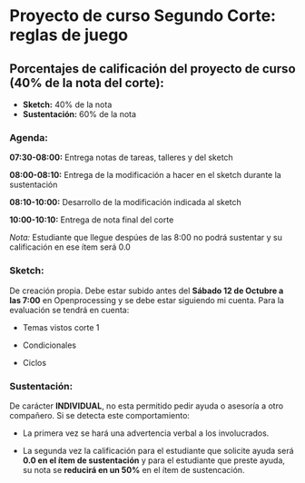 # Proyecto de curso Segundo Corte: reglas de juego

## Porcentajes de calificación del proyecto de curso (40% de la nota del corte):

* **Sketch:** 40% de la nota
* **Sustentación:** 60% de la nota

### Agenda:

**07:30-08:00:** Entrega notas de tareas, talleres y del sketch

**08:00-08:10:** Entrega de la modificación a hacer en el sketch durante la sustentación

**08:10-10:00:** Desarrollo de la modificación indicada al sketch

**10:00-10:10:** Entrega de nota final del corte

*Nota:* Estudiante que llegue despúes de las 8:00 no podrá sustentar y su calificación en ese ítem será 0.0

### Sketch:

De creación propia. Debe estar subido antes del **Sábado 12 de Octubre a las 7:00** en Openprocessing y se debe estar siguiendo mi cuenta. Para la evaluación se tendrá en cuenta:

* Temas vistos corte 1

* Condicionales

* Ciclos

### Sustentación:

De carácter **INDIVIDUAL**, no esta permitido pedir ayuda o asesoría a otro compañero. Si se detecta este comportamiento:

* La primera vez se hará una advertencia verbal a los involucrados.

* La segunda vez la calificación para el estudiante que solicite ayuda será **0.0 en el ítem de sustentación** y para el estudiante que preste ayuda, su nota se **reducirá en un 50%** en el ítem de sustencación.